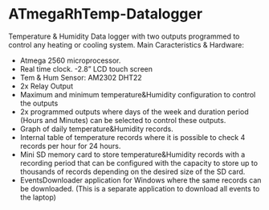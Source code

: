 # ATmegaRhTemp-Datalogger

Temperature & Humidity Data logger with two outputs programmed to control any heating or cooling system. 
Main Caracteristics & Hardware:
- Atmega 2560 microprocessor.
- Real time clock.
-2.8” LCD touch screen
- Tem & Hum Sensor: AM2302 DHT22
- 2x Relay Output
- Maximum and minimum temperature&Humidity configuration to control the outputs
- 2x programmed outputs where days of the week and duration period (Hours and Minutes) can be selected to control these outputs.
- Graph of daily temperature&Humidity records.
- Internal table of temperature records where it is possible to check 4 records per hour for 24 hours.
- Mini SD memory card to store temperature&Humidity records with a recording period that can be configured with the capacity to store up to thousands of records depending on the desired size of the SD card.
- EventsDownloader application for Windows where the same records can be downloaded. (This is a separate application to download all events to the laptop)
